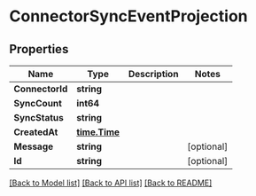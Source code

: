 # ConnectorSyncEventProjection

## Properties

Name | Type | Description | Notes
------------ | ------------- | ------------- | -------------
**ConnectorId** | **string** |  | 
**SyncCount** | **int64** |  | 
**SyncStatus** | **string** |  | 
**CreatedAt** | [**time.Time**](time.Time) |  | 
**Message** | **string** |  | [optional] 
**Id** | **string** |  | [optional] 

[[Back to Model list]](../README#documentation-for-models) [[Back to API list]](../README#documentation-for-api-endpoints) [[Back to README]](../README)


